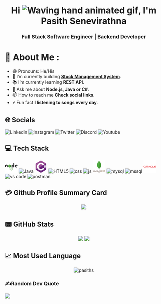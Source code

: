 <body></body>
<h1 align="center"> Hi <img src="https://raw.githubusercontent.com/nixin72/nixin72/master/wave.gif" alt="Waving hand animated gif" height="45" width="45" />, I'm Pasith Senevirathna</h1>
<h3 align="center">Full Stack Software Engineer | Backend Developer</h3>


# 💫 About Me :
  - 😄 Pronouns: He/His
  - 🔭 I’m currently building **[Stock Management System](https://github.com/pasiths/react-stock-management)**.
  - 📚 I’m currently learning **REST API**.
  - 💬 Ask me about **Node.js, Java or C#**.
  - 📫 How to reach me **Check social links**.
  - ⚡ Fun fact **I listening to songs every day**.

## 🌐 Socials
<p>
  <img src="https://cdn2.iconfinder.com/data/icons/social-media-2285/512/1_Linkedin_unofficial_colored_svg-512.png" alt="Linkedin" width="40" height="40">
  <img src="https://cdn2.iconfinder.com/data/icons/social-media-2285/512/1_Instagram_colored_svg_1-512.png" alt="Instagram" width="40" height="40">
  <img src="https://cdn2.iconfinder.com/data/icons/social-media-2285/512/1_Twitter3_colored_svg-512.png" alt="Twitter" width="40" height="40">
  <img src="https://cdn3.iconfinder.com/data/icons/social-network-flat-3/100/Discord-512.png" alt="Discord" width="40" height="40">
  <img src="https://cdn2.iconfinder.com/data/icons/social-media-2285/512/1_Youtube_colored_svg-512.png" alt="Youtube" width="40" height="40">
</p>

## 💻 Tech Stack
<p>
 <img src="https://raw.githubusercontent.com/devicons/devicon/master/icons/nodejs/nodejs-original-wordmark.svg" alt="nodejs" width="40" height="40" /> 
 <img src="https://cdn4.iconfinder.com/data/icons/logos-and-brands/512/181_Java_logo_logos-512.png" alt="Java" width="40" height="40" /> 
 <img src="https://raw.githubusercontent.com/devicons/devicon/master/icons/csharp/csharp-original.svg" alt="C#" width="40" height="40" /> 
 <img src="https://cdn1.iconfinder.com/data/icons/logotypes/32/badge-html-5-512.png" alt="HTML5" width="40" height="40" /> 
 <img src="https://cdn1.iconfinder.com/data/icons/logotypes/32/badge-css-3-512.png" alt="css" width="40" height="40" /> 
 <img src="https://cdn4.iconfinder.com/data/icons/logos-and-brands/512/187_Js_logo_logos-512.png" alt="js" width="40" height="40" /> 
 <img src="https://raw.githubusercontent.com/devicons/devicon/master/icons/mongodb/mongodb-original-wordmark.svg" alt="mongodb" width="40" height="40" /> 
 <img src="https://cdn4.iconfinder.com/data/icons/logos-3/181/MySQL-512.png" alt="mysql" width="40" height="40" /> 
 <img src="https://www.svgrepo.com/show/303229/microsoft-sql-server-logo.svg" alt="mssql" width="40" height="40" />
 <img src="https://raw.githubusercontent.com/devicons/devicon/master/icons/oracle/oracle-original.svg" alt="oracle" width="40" height="40" /> 
 <img src="https://code.visualstudio.com/assets/images/code-stable.png" alt="vs code" width="40" height="40" /> 
 <img src="https://www.vectorlogo.zone/logos/getpostman/getpostman-icon.svg" alt="postman" width="40" height="40" />
</p>



## 💳 Github Profile Summary Card
<p align="center">
  <img src="http://github-profile-summary-cards.vercel.app/api/cards/profile-details?username=pasiths&theme=tokyonight"/>
</p>

## 📟 GitHub Stats
<p align="center">
	<img width="48%" src="https://github-readme-stats.vercel.app/api?username=pasiths&theme=tokyonight&show_icons=true&hide_border=true&count_private=true" />
	<img width="48%" src="https://github-readme-streak-stats.herokuapp.com/?user=pasiths&theme=tokyonight&hide_border=true" />
</p>

## 📈 Most Used Language
<p align="center">
  <img width="38%" src="https://github-readme-stats.vercel.app/api/top-langs/?username=pasiths&theme=tokyonight&show_icons=true&hide_border=true&layout=compact" alt="pasiths" />
</p>

### ✍️Random Dev Quote
![](https://quotes-github-readme.vercel.app/api?type=horizontal&theme=vue)

